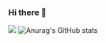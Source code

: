 ### Hi there 👋
<a href="https://jinaon.tistory.com/" target="_blank"><img src="https://img.shields.io/badge/Blog-819FF7?style=for-the-badge&logo=tistory&logoColor=FFFFFF"/></a>
![Anurag's GitHub stats](https://github-readme-stats.vercel.app/api?username=jina5&show_icons=true&theme=transparent)
<!--
**jina5/jina5** is a ✨ _special_ ✨ repository because its `README.md` (this file) appears on your GitHub profile.

Here are some ideas to get you started:

- 🔭 I’m currently working on ...
- 🌱 I’m currently learning ...
- 👯 I’m looking to collaborate on ...
- 🤔 I’m looking for help with ...
- 💬 Ask me about ...
- 📫 How to reach me: ...
- 😄 Pronouns: ...
- ⚡ Fun fact: ...
-->
